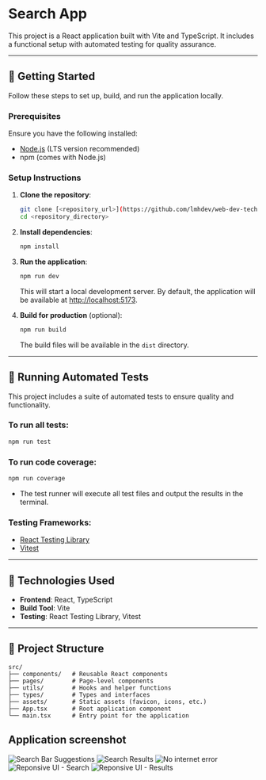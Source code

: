 # Search App

This project is a React application built with Vite and TypeScript. It includes a functional setup with automated testing for quality assurance.

---

## 🚀 Getting Started

Follow these steps to set up, build, and run the application locally.

### Prerequisites

Ensure you have the following installed:

- [Node.js](https://nodejs.org/) (LTS version recommended)
- npm (comes with Node.js)

### Setup Instructions

1. **Clone the repository**:

   ```bash
   git clone [<repository_url>](https://github.com/lmhdev/web-dev-tech-assessment)
   cd <repository_directory>
   ```

2. **Install dependencies**:

   ```bash
   npm install
   ```

3. **Run the application**:

   ```bash
   npm run dev
   ```

   This will start a local development server. By default, the application will be available at [http://localhost:5173](http://localhost:5173).

4. **Build for production** (optional):

   ```bash
   npm run build
   ```

   The build files will be available in the `dist` directory.

---

## 🧪 Running Automated Tests

This project includes a suite of automated tests to ensure quality and functionality.

### To run all tests:

```bash
npm run test
```

### To run code coverage:

```bash
npm run coverage
```

- The test runner will execute all test files and output the results in the terminal.

### Testing Frameworks:

- [React Testing Library](https://testing-library.com/)
- [Vitest](https://vitest.dev/)

---

## 🔧 Technologies Used

- **Frontend**: React, TypeScript
- **Build Tool**: Vite
- **Testing**: React Testing Library, Vitest

---

## 📂 Project Structure

```
src/
├── components/   # Reusable React components
├── pages/        # Page-level components
├── utils/        # Hooks and helper functions
├── types/        # Types and interfaces
├── assets/       # Static assets (favicon, icons, etc.)
├── App.tsx       # Root application component
└── main.tsx      # Entry point for the application
```

## Application screenshot

![Search Bar Suggestions](./public/search-suggestion.PNG)
![Search Results](./public/search-result.PNG)
![No internet error](./public/no-internet.PNG)
![Reponsive UI - Search](./public/mobile-1.PNG)
![Reponsive UI - Results](./public/mobile-2.PNG)
